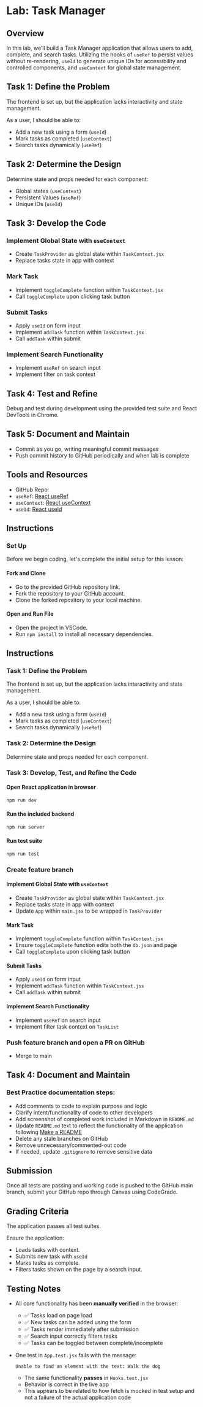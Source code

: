 # Lab: Task Manager

## Overview

In this lab, we’ll build a Task Manager application that allows users to add, complete, and search tasks. Utilizing the hooks of `useRef` to persist values without re-rendering, `useId` to generate unique IDs for accessibility and controlled components, and `useContext` for global state management.

## Task 1: Define the Problem

The frontend is set up, but the application lacks interactivity and state management.

As a user, I should be able to:

- Add a new task using a form (`useId`)
- Mark tasks as completed (`useContext`)
- Search tasks dynamically (`useRef`)

## Task 2: Determine the Design

Determine state and props needed for each component:

- Global states (`useContext`)
- Persistent Values (`useRef`)
- Unique IDs (`useId`)

## Task 3: Develop the Code

### Implement Global State with `useContext`

- Create `TaskProvider` as global state within `TaskContext.jsx`
- Replace tasks state in app with context

### Mark Task

- Implement `toggleComplete` function within `TaskContext.jsx`
- Call `toggleComplete` upon clicking task button

### Submit Tasks

- Apply `useId` on form input
- Implement `addTask` function within `TaskContext.jsx`
- Call `addTask` within submit

### Implement Search Functionality

- Implement `useRef` on search input
- Implement filter on task context

## Task 4: Test and Refine

Debug and test during development using the provided test suite and React DevTools in Chrome.

## Task 5: Document and Maintain

- Commit as you go, writing meaningful commit messages
- Push commit history to GitHub periodically and when lab is complete

## Tools and Resources

- GitHub Repo:
- `useRef`: [React useRef](https://react.dev/reference/react/useRef)
- `useContext`: [React useContext](https://react.dev/reference/react/useContext)
- `useId`: [React useId](https://react.dev/reference/react/useId)

## Instructions

### Set Up

Before we begin coding, let's complete the initial setup for this lesson:

#### Fork and Clone

- Go to the provided GitHub repository link.
- Fork the repository to your GitHub account.
- Clone the forked repository to your local machine.

#### Open and Run File

- Open the project in VSCode.
- Run `npm install` to install all necessary dependencies.

## Instructions

### Task 1: Define the Problem

The frontend is set up, but the application lacks interactivity and state management.

As a user, I should be able to:

- Add a new task using a form (`useId`)
- Mark tasks as completed (`useContext`)
- Search tasks dynamically (`useRef`)

### Task 2: Determine the Design

Determine state and props needed for each component.

### Task 3: Develop, Test, and Refine the Code

#### Open React application in browser

```sh
npm run dev
```

#### Run the included backend

```sh
npm run server
```

#### Run test suite

```sh
npm run test
```

### Create feature branch

#### Implement Global State with `useContext`

- Create `TaskProvider` as global state within `TaskContext.jsx`
- Replace tasks state in app with context
- Update `App` within `main.jsx` to be wrapped in `TaskProvider`

#### Mark Task

- Implement `toggleComplete` function within `TaskContext.jsx`
- Ensure `toggleComplete` function edits both the `db.json` and page
- Call `toggleComplete` upon clicking task button

#### Submit Tasks

- Apply `useId` on form input
- Implement `addTask` function within `TaskContext.jsx`
- Call `addTask` within submit

#### Implement Search Functionality

- Implement `useRef` on search input
- Implement filter task context on `TaskList`

### Push feature branch and open a PR on GitHub

- Merge to main

## Task 4: Document and Maintain

### Best Practice documentation steps:

- Add comments to code to explain purpose and logic
- Clarify intent/functionality of code to other developers
- Add screenshot of completed work included in Markdown in `README.md`
- Update `README.md` text to reflect the functionality of the application following [Make a README](https://makeareadme.com)
- Delete any stale branches on GitHub
- Remove unnecessary/commented-out code
- If needed, update `.gitignore` to remove sensitive data

## Submission

Once all tests are passing and working code is pushed to the GitHub main branch, submit your GitHub repo through Canvas using CodeGrade.

## Grading Criteria

The application passes all test suites.

Ensure the application:

- Loads tasks with context.
- Submits new task with `useId`
- Marks tasks as complete.
- Filters tasks shown on the page by a search input.

## Testing Notes

- All core functionality has been **manually verified** in the browser:

  - ✅ Tasks load on page load
  - ✅ New tasks can be added using the form
  - ✅ Tasks render immediately after submission
  - ✅ Search input correctly filters tasks
  - ✅ Tasks can be toggled between complete/incomplete

- One test in `App.test.jsx` fails with the message:
  ```
  Unable to find an element with the text: Walk the dog
  ```
  - The same functionality **passes** in `Hooks.test.jsx`
  - Behavior is correct in the live app
  - This appears to be related to how fetch is mocked in test setup and not a failure of the actual application code
